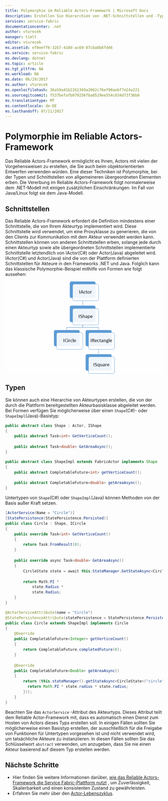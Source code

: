 ```yaml
---
title: Polymorphie im Reliable Actors-Framework | Microsoft Docs
description: Erstellen Sie Hierarchien von .NET-Schnittstellen und -Typen im Reliable Actors-Framework zur Wiederverwendung von Funktionen und API-Definitionen.
services: service-fabric
documentationcenter: .net
author: vturecek
manager: timlt
editor: vturecek
ms.assetid: ef0eeff6-32b7-410d-ac69-87cba8b8fd46
ms.service: service-fabric
ms.devlang: dotnet
ms.topic: article
ms.tgt_pltfrm: NA
ms.workload: NA
ms.date: 06/29/2017
ms.author: vturecek
ms.openlocfilehash: 36a59a41b2261369a2062c76ef90aebf7e24a221
ms.sourcegitcommit: f537befafb079256fba0529ee554c034d73f36b0
ms.translationtype: MT
ms.contentlocale: de-DE
ms.lasthandoff: 07/11/2017
---
```

# <a name="polymorphism-in-the-reliable-actors-framework"></a>Polymorphie im Reliable Actors-Framework
Das Reliable Actors-Framework ermöglicht es Ihnen, Actors mit vielen der Vorgehensweisen zu erstellen, die Sie auch beim objektorientierten Entwerfen verwenden würden. Eine dieser Techniken ist Polymorphie, bei der Typen und Schnittstellen von allgemeineren übergeordneten Elementen erben. Die Vererbung im Reliable Actors-Framework folgt normalerweise dem .NET-Modell mit einigen zusätzlichen Einschränkungen. Im Fall von Java/Linux folgt sie dem Java-Modell.

## <a name="interfaces"></a>Schnittstellen
Das Reliable Actors-Framework erfordert die Definition mindestens einer Schnittstelle, die von Ihrem Akteurtyp implementiert wird. Diese Schnittstelle wird verwendet, um eine Proxyklasse zu generieren, die von den Clients zur Kommunikation mit dem Akteur verwendet werden kann. Schnittstellen können von anderen Schnittstellen erben, solange jede durch einen Akteurtyp sowie alle übergeordneten Schnittstellen implementierte Schnittstelle letztendlich von IActor(C#) oder Actor(Java) abgeleitet wird. IActor(C#) und Actor(Java) sind die von der Plattform definierten Schnittstellen für Akteure in den Frameworks .NET und Java. Folglich kann das klassische Polymorphie-Beispiel mithilfe von Formen wie folgt aussehen:

![Schnittstellenhierarchie für Formakteure][shapes-interface-hierarchy]

## <a name="types"></a>Typen
Sie können auch eine Hierarchie von Akteurtypen erstellen, die von der durch die Plattform bereitgestellten Akteurbasisklasse abgeleitet werden. Bei Formen verfügen Sie möglicherweise über einen `Shape`(C#)- oder `ShapeImpl`(Java)-Basistyp:

```csharp
public abstract class Shape : Actor, IShape
{
    public abstract Task<int> GetVerticeCount();

    public abstract Task<double> GetAreaAsync();
}
```
```Java
public abstract class ShapeImpl extends FabricActor implements Shape
{
    public abstract CompletableFuture<int> getVerticeCount();

    public abstract CompletableFuture<double> getAreaAsync();
}
```

Untertypen von `Shape`(C#) oder `ShapeImpl`(Java) können Methoden von der Basis außer Kraft setzen.

```csharp
[ActorService(Name = "Circle")]
[StatePersistence(StatePersistence.Persisted)]
public class Circle : Shape, ICircle
{
    public override Task<int> GetVerticeCount()
    {
        return Task.FromResult(0);
    }

    public override async Task<double> GetAreaAsync()
    {
        CircleState state = await this.StateManager.GetStateAsync<CircleState>("circle");

        return Math.PI *
            state.Radius *
            state.Radius;
    }
}
```
```Java
@ActorServiceAttribute(name = "Circle")
@StatePersistenceAttribute(statePersistence = StatePersistence.Persisted)
public class Circle extends ShapeImpl implements Circle
{
    @Override
    public CompletableFuture<Integer> getVerticeCount()
    {
        return CompletableFuture.completedFuture(0);
    }

    @Override
    public CompletableFuture<Double> getAreaAsync()
    {
        return (this.stateManager().getStateAsync<CircleState>("circle").thenApply(state->{
          return Math.PI * state.radius * state.radius;
        }));
    }
}
```

Beachten Sie das `ActorService` -Attribut des Akteurtyps. Dieses Attribut teilt dem Reliable Actor-Framework mit, dass es automatisch einen Dienst zum Hosten von Actors dieses Typs erstellen soll. In einigen Fällen sollten Sie möglicherweise einen Basistyp erstellen, der ausschließlich für die Freigabe von Funktionen für Untertypen vorgesehen ist und nicht verwendet wird, um tatsächliche Akteure zu instanziieren. In diesen Fällen sollten Sie das Schlüsselwort `abstract` verwenden, um anzugeben, dass Sie nie einen Akteur basierend auf diesem Typ erstellen werden.

## <a name="next-steps"></a>Nächste Schritte
* Hier finden Sie weitere Informationen darüber, [wie das Reliable Actors-Framework die Service Fabric-Plattform nutzt](service-fabric-reliable-actors-platform.md) , um Zuverlässigkeit, Skalierbarkeit und einen konsistenten Zustand zu gewährleisten.
* Erfahren Sie mehr über den [Actor-Lebenszyklus](service-fabric-reliable-actors-lifecycle.md).

<!-- Image references -->

[shapes-interface-hierarchy]: ./media/service-fabric-reliable-actors-polymorphism/Shapes-Interface-Hierarchy.png
